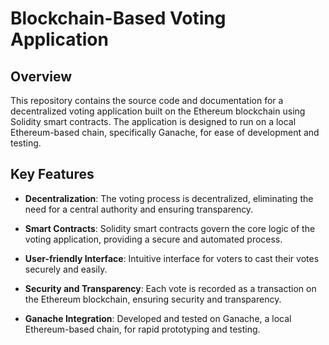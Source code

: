 # Blockchain-Based Voting Application

## Overview

This repository contains the source code and documentation for a decentralized voting application built on the Ethereum blockchain using Solidity smart contracts. The application is designed to run on a local Ethereum-based chain, specifically Ganache, for ease of development and testing.

## Key Features

- **Decentralization**: The voting process is decentralized, eliminating the need for a central authority and ensuring transparency.

- **Smart Contracts**: Solidity smart contracts govern the core logic of the voting application, providing a secure and automated process.

- **User-friendly Interface**: Intuitive interface for voters to cast their votes securely and easily.

- **Security and Transparency**: Each vote is recorded as a transaction on the Ethereum blockchain, ensuring security and transparency.

- **Ganache Integration**: Developed and tested on Ganache, a local Ethereum-based chain, for rapid prototyping and testing.

